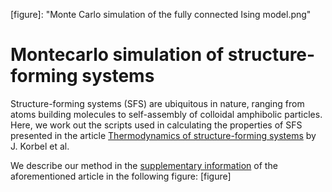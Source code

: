 [article]: https://doi.org/10.1038/s41467-021-21272-7
[supplementary]: https://static-content.springer.com/esm/art%3A10.1038%2Fs41467-021-21272-7/MediaObjects/41467_2021_21272_MOESM1_ESM.pdf
[figure]: "Monte Carlo simulation of the fully connected Ising model.png"

# Montecarlo simulation of structure-forming systems

Structure-forming systems (SFS) are ubiquitous in nature, ranging from atoms building molecules
to self-assembly of colloidal amphibolic particles.
Here, we work out the scripts used in calculating the properties of SFS presented in the article [Thermodynamics of structure-forming systems][article] by J. Korbel et al.

We describe our method in the [supplementary information][supplementary] of the aforementioned article in the following figure:
[figure]
